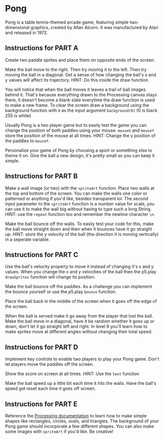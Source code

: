# Pong

Pong is a table tennis–themed arcade game, featuring simple two-dimensional graphics, created by Allan Alcorn. It was manufactured by Atari and released in 1972.

## Instructions for PART A

Create two paddle sprites and place them on opposite ends of the screen.

Make the ball move to the right. Then try moving it to the left. Then try moving the ball in a diagonal. Get a sense of how changing the ball's x and y values will affect its trajectory. HINT: Do this inside the draw function.

You will notice that when the ball moves it leaves a trail of ball images behind it. That's because everything drawn to the Processing canvas stays there, it doesn't become a blank slate everytime the draw function is used to make a new frame. To clear the screen draw a background using the background function with `0` as the input argument `background(0)` (0 is black 255 is white)

Usually Pong is a two player game but to easily test the game you can change the position of both paddles using your mouse. `mouseX` and `mouseY` store the position of the mouse at all times. HINT: Change the y position of the paddles to `mouseY`.

Personalize your game of Pong by choosing a sport or something else to theme it on. Give the ball a new design, it's pretty small so you can keep it simple.

## Instructions for PART B

Make a wall image (or two) with the `spriteArt` function. Place two walls at the top and bottom of the screen. You can make the walls one color or patterned or anything if you'd like, besides transparent lol. The second input parameter to the `spriteArt` function is a number value for scale, you can use it to make the wall big without having to type such a long String. HINT: use the `repeat` function too and remember the newline character `\n`.

Make the ball bounce off the walls. To easily test your code for this, make the ball move straight down and then when it bounces have it go straight up. HINT: store the y velocity of the ball (the direction it is moving vertically) in a seperate variable.

## Instructions for PART C

Use the ball's velocity property to move it instead of changing it's x and y values. When you change the x and y velocities of the ball then the p5.play `drawSprites` function will change its position.

Make the ball bounce off the paddles. As a challenge you can implement the bounce yourself or use the p5.play `bounce` function.

Place the ball back in the middle of the screen when it goes off the edge of the screen.

When the ball is served make it go away from the player that lost the ball. Make the ball move in a diagonal, have it be random whether it goes up or down, don't let it go straight left and right. In level 9 you'll learn how to make sprites move at different angles without changing their total speed.

## Instructions for PART D

Implement key controls to enable two players to play your Pong game. Don't let players move the paddles off the screen.

Show the score on screen at all times. HINT: Use the `text` function

Make the ball speed up a little bit each time it hits the walls. Have the ball's speed get reset each time it goes off screen.

## Instructions for PART E

Reference the [Processing documentation](https://processing.org/reference) to learn how to make simple shapes like rectangles, circles, ovals, and triangles. The background of your Pong game should incorporate a few different shapes. You can also make some images with `spriteArt` if you'd like. Be creative!
